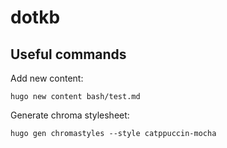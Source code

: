 # dotkb

## Useful commands

Add new content:

```shell
hugo new content bash/test.md
```

Generate chroma stylesheet:

```shell
hugo gen chromastyles --style catppuccin-mocha
```
